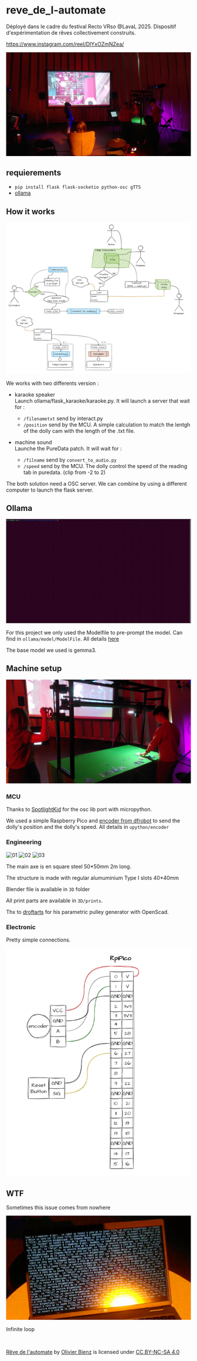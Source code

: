 # reve_de_l-automate
Déployé dans le cadre du festival Recto VRso @LavaL 2025. Dispositif d'expérimentation de rêves collectivement construits.

https://www.instagram.com/reel/DIYxOZmNZea/

![cover](utils/mons_01.jpg)

## requierements

- `pip install flask flask-socketio python-osc gTTS`
- [ollama](https://ollama.com/)

## How it works

![diam](utils/diag_interact.png)

We works with two differents version : 

- karaoke speaker\
Launch ollama/flask_karaoke/karaoke.py. It will launch a server that wait for :
    - `/filenametxt` send by interact.py
    - `/position` send by the MCU. A simple calculation to match the lentgh of the dolly cam with the length of the .txt file.

- machine sound\
Launche the PureData patch. It will wait for : 
    - `/filname` send by `convert_to_audio.py`
    - `/speed` send by the MCU. The dolly control the speed of the reading tab in puredata. (clip from -2 to 2)

The both solution need a OSC server. We can combine by using a different computer to launch the flask server. 

## Ollama

![generating](utils/generating.gif)

For this project we only used the Modelfile to pre-prompt the model. Can find in `ollama/model/ModelFile`. All details [here](https://github.com/ollama/ollama/blob/main/docs/modelfile.md)

The base model we used is gemma3.

## Machine setup

![machine](utils/mons_02.jpg)

### MCU

Thanks to [SpotlightKid](https://github.com/SpotlightKid/micropython-osc) for the osc lib port with micropython.

We used a simple Raspberry Pico and [encoder from dfrobot](https://wiki.dfrobot.com/Incremental_Photoelectric_Rotary_Encoder_-_400P_R_SKU__SEN0230) to send the dolly's position and the dolly's speed. All details in `upython/encoder`

### Engineering

![01](/utils/3d-01.png)
![02](/utils/3d-02.png)
![03](/utils/3d-03.png)

The main axe is en square steel 50*50mm 2m long.

The structure is made with regular alumuminium Type I slots 40*40mm

Blender file is available in `3D` folder

All print parts are available in `3D/prints`.

Thx to [droftarts](https://www.thingiverse.com/droftarts/designs) for his parametric pulley generator with OpenScad.

### Electronic

Pretty simple connections.

![wiring](utils/wiring.png)

## WTF

Sometimes this issue comes from nowhere

![shining](utils/shining.gif)

Infinite loop

<br/>

 <p xmlns:cc="http://creativecommons.org/ns#" xmlns:dct="http://purl.org/dc/terms/"><a property="dct:title" rel="cc:attributionURL" href="https://github.com/lan-ensad/reve_de_l-automate">Rêve de l'automate</a> by <a rel="cc:attributionURL dct:creator" property="cc:attributionName" href="https://github.com/lan-ensad">Olivier Bienz</a> is licensed under <a href="https://creativecommons.org/licenses/by-nc-sa/4.0/?ref=chooser-v1" target="_blank" rel="license noopener noreferrer" style="display:inline-block;">CC BY-NC-SA 4.0<img style="height:22px!important;margin-left:3px;vertical-align:text-bottom;" src="https://mirrors.creativecommons.org/presskit/icons/cc.svg?ref=chooser-v1" alt=""><img style="height:22px!important;margin-left:3px;vertical-align:text-bottom;" src="https://mirrors.creativecommons.org/presskit/icons/by.svg?ref=chooser-v1" alt=""><img style="height:22px!important;margin-left:3px;vertical-align:text-bottom;" src="https://mirrors.creativecommons.org/presskit/icons/nc.svg?ref=chooser-v1" alt=""><img style="height:22px!important;margin-left:3px;vertical-align:text-bottom;" src="https://mirrors.creativecommons.org/presskit/icons/sa.svg?ref=chooser-v1" alt=""></a></p> 
